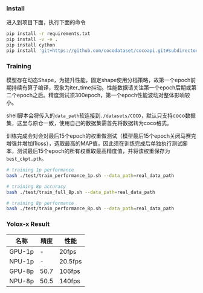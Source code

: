 ### Install

进入到项目下面，执行下面的命令

```bash
pip install -r requirements.txt
pip install -v -e .
pip install cython 
pip install 'git+https://github.com/cocodataset/cocoapi.git#subdirectory=PythonAPI'
```



### Training

模型存在动态Shape，为提升性能，固定shape使用分档策略，故第一个epoch前期持续有算子编译，现象为iter_time抖动。性能数据请关注第一个epoch后期或第二个epoch之后。精度测试须300epoch，第一个epoch性能波动对整体影响较小。

shell脚本会将传入的`data_path`软连接到`./datasets/COCO`，默认只支持coco数据集，这里与原仓一致，使用自己的数据集需首先将数据转为coco格式。

训练完成会对会对最后15个epoch的权重做测试（模型最后15个epoch关闭马赛克增强并增加l1loss），选取最高的MAP值，因此须在训练完成后单独执行测试脚本，测试最后15个epoch的所有权重取最高精度值，并将该权重保存为`best_ckpt.pth`。

```bash
# training 1p performance
bash ./test/train_performance_1p.sh --data_path=real_data_path

# training 8p accuracy
bash ./test/train_full_8p.sh --data_path=real_data_path

# training 8p performance
bash ./test/train_performance_8p.sh --data_path=real_data_path
```


### Yolox-x Result

| 名称   | 精度 | 性能    |
| ------ | ---- | ------- |
| GPU-1p | -    | 20fps   |
| NPU-1p | -    | 20.5fps |
| GPU-8p | 50.7 | 106fps  |
| NPU-8p | 50.5 | 140fps  |

